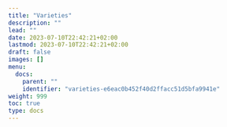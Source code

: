```yaml
---
title: "Varieties"
description: ""
lead: ""
date: 2023-07-10T22:42:21+02:00
lastmod: 2023-07-10T22:42:21+02:00
draft: false
images: []
menu:
  docs:
    parent: ""
    identifier: "varieties-e6eac0b452f40d2ffacc51d5bfa9941e"
weight: 999
toc: true
type: docs
---
```

